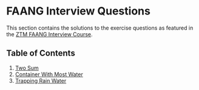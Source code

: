 # FAANG Interview Questions

This section contains the solutions to the exercise questions as featured in the [ZTM FAANG Interview Course](https://academy.zerotomastery.io/p/master-the-coding-interview-faang-interview-prep).

## Table of Contents

1. [Two Sum](./1.%20Two%20Sum.md)
2. [Container With Most Water](2.%20Container%20With%20Most%20Water.md)
3. [Trapping Rain Water](3.%20Trapping%20Rain%20Water.md)

